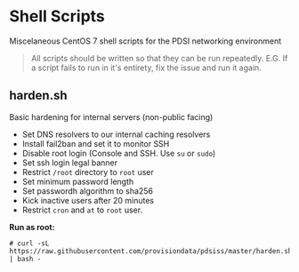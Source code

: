 # Shell Scripts

Miscelaneous CentOS 7 shell scripts for the PDSI networking environment

> All scripts should be written so that they can be run repeatedly.  E.G. If a script 
> fails to run in it's entirety, fix the issue and run it again.

## harden.sh
Basic hardening for internal servers (non-public facing)
* Set DNS resolvers to our internal caching resolvers
* Install fail2ban and set it to monitor SSH
* Disable root login (Console and SSH.  Use `su` or `sudo`)
* Set ssh login legal banner
* Restrict `/root` directory to `root` user
* Set minimum password length
* Set passwordh algorithm to sha256
* Kick inactive users after 20 minutes
* Restrict `cron` and `at` to `root` user.

**Run as root:**
```
# curl -sL https://raw.githubusercontent.com/provisiondata/pdsiss/master/harden.sh | bash -
```
